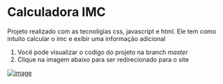 # Calculadora IMC
Projeto realizado com as tecnoligias css, javascript e html. Ele tem como intuito calcular o imc e exibir uma informação adicional 

1. Você pode visualizar o codigo do projeto na branch *master*
2. Clique na imagem abaixo para ser redirecionado para o site

<a href="https://marcosfantastico.github.io/CalculadoraIMC/" target='blank'>![image](https://user-images.githubusercontent.com/79537827/134004629-4f16eb87-40a1-4d4a-9459-c900dd9653f0.png)</a>
